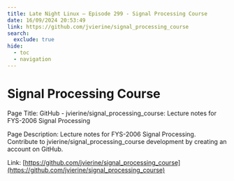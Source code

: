 ```yaml
---
title: Late Night Linux – Episode 299 - Signal Processing Course
date: 16/09/2024 20:53:49
link: https://github.com/jvierine/signal_processing_course
search:
  exclude: true
hide:
  - toc
  - navigation
---
```


# Signal Processing Course

Page Title: GitHub - jvierine/signal_processing_course: Lecture notes for FYS-2006 Signal Processing

Page Description: Lecture notes for FYS-2006 Signal Processing. Contribute to jvierine/signal_processing_course development by creating an account on GitHub. 

Link: [https://github.com/jvierine/signal_processing_course](https://github.com/jvierine/signal_processing_course)